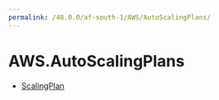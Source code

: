 ```yaml
---
permalink: /48.0.0/af-south-1/AWS/AutoScalingPlans/
---
```


# AWS.AutoScalingPlans



* [ScalingPlan](ScalingPlan.md)